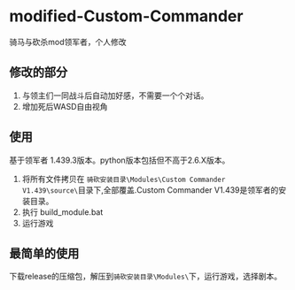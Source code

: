 # modified-Custom-Commander
骑马与砍杀mod领军者，个人修改

## 修改的部分
1. 与领主们一同战斗后自动加好感，不需要一个个对话。
2. 增加死后WASD自由视角

## 使用
基于领军者 1.439.3版本。python版本包括但不高于2.6.X版本。
1. 将所有文件拷贝在 `骑砍安装目录\Modules\Custom Commander V1.439\source\`目录下,全部覆盖.Custom Commander V1.439是领军者的安装目录。
2. 执行 build_module.bat
3. 运行游戏

## 最简单的使用
下载release的压缩包，解压到`骑砍安装目录\Modules\`下，运行游戏，选择剧本。